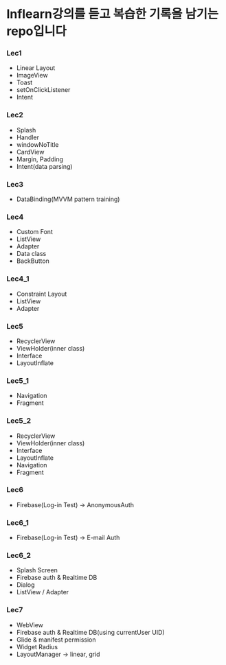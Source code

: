 # Inflearn강의를 듣고 복습한 기록을 남기는 repo입니다

### Lec1

- Linear Layout
- ImageView
- Toast
- setOnClickListener
- Intent

### Lec2

- Splash
- Handler
- windowNoTitle
- CardView
- Margin, Padding
- Intent(data parsing)

### Lec3

- DataBinding(MVVM pattern training)

### Lec4

- Custom Font
- ListView
- Adapter
- Data class
- BackButton

### Lec4_1

- Constraint Layout
- ListView
- Adapter

### Lec5

- RecyclerView
- ViewHolder(inner class)
- Interface
- LayoutInflate

### Lec5_1

- Navigation
- Fragment

### Lec5_2

- RecyclerView
- ViewHolder(inner class)
- Interface
- LayoutInflate
- Navigation
- Fragment

### Lec6

- Firebase(Log-in Test) -> AnonymousAuth

### Lec6_1

- Firebase(Log-in Test) -> E-mail Auth

### Lec6_2

- Splash Screen
- Firebase auth & Realtime DB
- Dialog
- ListView / Adapter

### Lec7

- WebView
- Firebase auth & Realtime DB(using currentUser UID)
- Glide & manifest permission
- Widget Radius
- LayoutManager -> linear, grid

